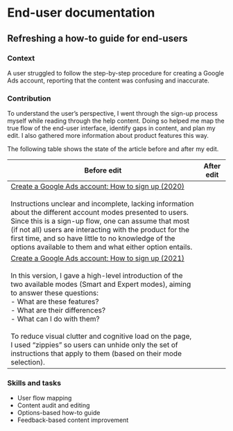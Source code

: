 # End-user documentation

## Refreshing a how-to guide for end-users

### Context

A user struggled to follow the step-by-step procedure for creating a Google Ads account, reporting that the content was confusing and inaccurate.

### Contribution

To understand the user’s perspective, I went through the sign-up process myself while reading through the help content. Doing so helped me map the true flow of the end-user interface, identify gaps in content, and plan my edit. I also gathered more information about product features this way.

The following table shows the state of the article before and after my edit.

|Before edit|After edit|
|-----------|----------|
|[Create a Google Ads account: How to sign up (2020)](https://web.archive.org/web/20201103231752/https://support.google.com/google-ads/answer/6366720?hl=en) <br><br> Instructions unclear and incomplete, lacking information about the different account modes presented to users. <br> Since this is a sign-up flow, one can assume that most (if not all) users are interacting with the product for the first time, and so have little to no knowledge of the options available to them and what either option entails.|
|[Create a Google Ads account: How to sign up (2021)](https://web.archive.org/web/20211227004102/https://support.google.com/google-ads/answer/6366720?hl=en#zippy=%2Csmart-mode%2Cexpert-mode) <br><br> In this version, I gave a high-level introduction of the two available modes (Smart and Expert modes), aiming to answer these questions: <br> - What are these features? <br> - What are their differences? <br> - What can I do with them? <br><br> To reduce visual clutter and cognitive load on the page, I used “zippies” so users can unhide only the set of instructions that apply to them (based on their mode selection).|

### Skills and tasks

- User flow mapping
- Content audit and editing
- Options-based how-to guide
- Feedback-based content improvement

